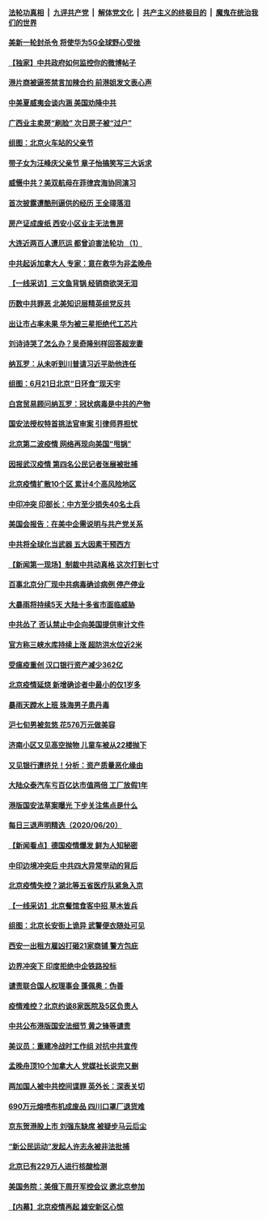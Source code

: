 ####  [法轮功真相](../../../../basic/blob/master/README.md?t=06220931) &nbsp;|&nbsp; [九评共产党](../../../../9ping.md/blob/master/README.md?t=06220931) &nbsp;|&nbsp; [解体党文化](../../../../jtdwh.md/blob/master/README.md?t=06220931)  &nbsp;|&nbsp; [共产主义的终极目的](../../../../gczydzjmd.md/blob/master/README.md?t=06220931) &nbsp;|&nbsp; [魔鬼在统治我们的世界](../../../../mgztzwmdsj.md/blob/master/README.md?t=06220931) 

#### [美新一轮封杀令 将使华为5G全球野心受挫](../pages/nsc413/n12202488.md?t=06220931) 

#### [【独家】中共政府如何监控你的微博帖子](../pages/nsc413/n12192234.md?t=06220931) 

#### [港片商被逼签禁言加辣合约 前港姐发文表心声](../pages/nsc413/n12202465.md?t=06220931) 

#### [中美夏威夷会谈内涵 美国劝降中共](../pages/nsc413/n12202579.md?t=06220931) 

#### [广西业主卖房“刷脸” 次日房子被“过户”](../pages/nsc413/n12202435.md?t=06220931) 

#### [组图：北京火车站的父亲节](../pages/nsc413/n12202250.md?t=06220931) 

#### [带子女为汪峰庆父亲节 章子怡搞笑写三大诉求](../pages/nsc413/n12202305.md?t=06220931) 

#### [威慑中共？美双航母在菲律宾海协同演习](../pages/nsc413/n12202399.md?t=06220931) 

#### [首次披露遭酷刑逼供的经历 王全璋落泪](../pages/nsc413/n12202345.md?t=06220931) 

#### [房产证成废纸 西安小区业主无法售房](../pages/nsc413/n12202301.md?t=06220931) 

#### [大连近两百人遭厄运 都曾迫害法轮功 （1）](../pages/nsc413/n12197639.md?t=06220931) 

#### [中共起诉加拿大人 专家：意在救华为非孟晚舟](../pages/nsc413/n12202072.md?t=06220931) 

#### [【一线采访】三文鱼背锅 经销商欲哭无泪](../pages/nsc413/n12202308.md?t=06220931) 

#### [历数中共罪恶 北美知识层精英组党反共](../pages/nsc413/n12202192.md?t=06220931) 

#### [出让市占率未果 华为被三星拒绝代工芯片](../pages/nsc413/n12201980.md?t=06220931) 

#### [刘诗诗哭了怎么办？吴奇隆别样回答超宠妻](../pages/nsc413/n12202190.md?t=06220931) 

#### [纳瓦罗：从未听到川普请习近平助他连任](../pages/nsc413/n12202251.md?t=06220931) 

#### [组图：6月21日北京“日环食”现天宇](../pages/nsc413/n12202149.md?t=06220931) 

#### [白宫贸易顾问纳瓦罗：冠状病毒是中共的产物](../pages/nsc413/n12202027.md?t=06220931) 

#### [国安法授权特首挑法官审案 引律师界担忧](../pages/nsc413/n12202121.md?t=06220931) 

#### [北京第二波疫情 网络再现向美国“甩锅”](../pages/nsc413/n12201996.md?t=06220931) 

#### [因报武汉疫情 第四名公民记者张展被批捕](../pages/nsc413/n12201891.md?t=06220931) 

#### [北京疫情扩散10个区 累计4个高风险地区](../pages/nsc413/n12201798.md?t=06220931) 

#### [中印冲突 印部长：中方至少损失40名士兵](../pages/nsc413/n12201884.md?t=06220931) 

#### [美国会报告：在美中企需说明与共产党关系](../pages/nsc413/n12199133.md?t=06220931) 

#### [中共将全球化当武器 五大因素干预西方](../pages/nsc413/n12186089.md?t=06220931) 

#### [【新闻第一现场】制裁中共动真格 这次打到七寸](../pages/nsc413/n12201730.md?t=06220931) 

#### [百事北京分厂现中共病毒确诊病例 停产停业](../pages/nsc413/n12201596.md?t=06220931) 

#### [大暴雨将持续5天 大陆十多省市面临威胁](../pages/nsc413/n12201563.md?t=06220931) 

#### [中共怂了 否认禁止中企向美国提供审计文件](../pages/nsc413/n12201577.md?t=06220931) 

#### [官方称三峡水库持续上涨 超防洪水位近2米](../pages/nsc413/n12201515.md?t=06220931) 

#### [受瘟疫重创 汉口银行资产减少362亿](../pages/nsc413/n12201330.md?t=06220931) 

#### [北京疫情延烧 新增确诊者中最小的仅1岁多](../pages/nsc413/n12201322.md?t=06220931) 

#### [暴雨天蹚水上班 珠海男子患丹毒](../pages/nsc413/n12201451.md?t=06220931) 

#### [沪七旬男被忽悠 花576万元做美容](../pages/nsc413/n12201384.md?t=06220931) 

#### [济南小区又见高空抛物 儿童车被从22楼抛下](../pages/nsc413/n12201388.md?t=06220931) 


#### [又见银行遭挤兑！分析：资产质量恶化缘由](../pages/nsc413/n12200970.md?t=06220931) 

#### [大陆众泰汽车亏百亿达市值两倍 工厂放假1年](../pages/nsc413/n12201009.md?t=06220931) 

#### [港版国安法草案曝光 下步关注焦点是什么](../pages/nsc413/n12200876.md?t=06220931) 

#### [每日三退声明精选（2020/06/20）](../pages/nsc413/n12201124.md?t=06220931) 

#### [【新闻看点】德国疫情爆发 鲜为人知秘密](../pages/nsc413/n12200936.md?t=06220931) 

#### [中印边境冲突后 中共四大异常举动的背后](../pages/nsc413/n12200556.md?t=06220931) 

#### [北京疫情失控？湖北等五省医疗队紧急入京](../pages/nsc413/n12200836.md?t=06220931) 

#### [【一线采访】北京餐馆食客中招 草木皆兵](../pages/nsc413/n12200863.md?t=06220931) 

#### [组图：北京长安街上诡异 武警便衣随处可见](../pages/nsc413/n12200681.md?t=06220931) 

#### [西安一出租方雇凶打砸21家商铺 警方包庇](../pages/nsc413/n12200585.md?t=06220931) 

#### [边界冲突下 印度拒绝中企铁路投标](../pages/nsc413/n12200851.md?t=06220931) 

#### [谴责联合国人权理事会 蓬佩奥：伪善](../pages/nsc413/n12200748.md?t=06220931) 

#### [疫情难控？北京约谈8家医院及5区负责人](../pages/nsc413/n12200354.md?t=06220931) 

#### [中共公布港版国安法细节 黄之锋等谴责](../pages/nsc413/n12200535.md?t=06220931) 

#### [美议员：重建冷战时工作组 对抗中共宣传](../pages/nsc413/n12200449.md?t=06220931) 

#### [孟晚舟顶10个加拿大人 党媒社长说完又删](../pages/nsc413/n12200398.md?t=06220931) 

#### [两加国人被中共控间谍罪 英外长：深表关切](../pages/nsc413/n12200284.md?t=06220931) 

#### [690万元熔喷布机成废品 四川口罩厂退货难](../pages/nsc413/n12200052.md?t=06220931) 

#### [京东贺港股上市 刘强东缺席 被疑步马云后尘](../pages/nsc413/n12200209.md?t=06220931) 

#### [“新公民运动”发起人许志永被非法批捕](../pages/nsc413/n12200041.md?t=06220931) 

#### [北京已有229万人进行核酸检测](../pages/nsc413/n12199938.md?t=06220931) 

#### [美国务院：美俄下周开军控会议 邀北京参加](../pages/nsc413/n12200097.md?t=06220931) 

#### [【内幕】北京疫情再起 雄安新区心惊](../pages/nsc413/n12195087.md?t=06220931) 

